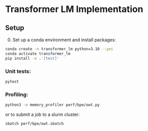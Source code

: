 # Transformer LM Implementation

## Setup

0. Set up a conda environment and install packages:

```sh
conda create -n transformer_lm python=3.10 --yes
conda activate transformer_lm
pip install -e .'[test]'
```

### Unit tests:

```sh
pytest
```

### Profiling:

```sh
python3 -m memory_profiler perf/bpe/owt.py
```

or to submit a job to a slurm cluster:

```sh
sbatch perf/bpe/owt.sbatch
```
